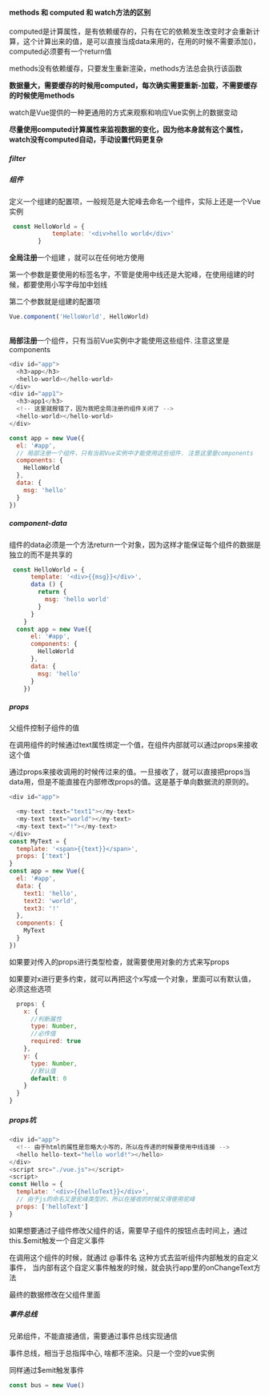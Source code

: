 ####  methods 和 computed 和 watch方法的区别

computed是计算属性，是有依赖缓存的，只有在它的依赖发生改变时才会重新计算，这个计算出来的值，是可以直接当成data来用的，在用的时候不需要添加()，computed必须要有一个return值

methods没有依赖缓存，只要发生重新渲染，methods方法总会执行该函数

**数据量大，需要缓存的时候用computed，每次确实需要重新-加载，不需要缓存 的时候使用methods**

watch是Vue提供的一种更通用的方式来观察和响应Vue实例上的数据变动

**尽量使用computed计算属性来监视数据的变化，因为他本身就有这个属性，watch没有computed自动，手动设置代码更复杂**

##### filter



##### 组件

定义一个组建的配置项，一般规范是大驼峰去命名一个组件，实际上还是一个Vue实例

```js
 const HelloWorld = {
            template: '<div>hello world</div>'
        }
```

 **全局注册**一个组建 ，就可以在任何地方使用

第一个参数是要使用的标签名字，不管是使用中线还是大驼峰，在使用组建的时候，都要使用小写字母加中划线

第二个参数就是组建的配置项

```js
Vue.component('HelloWorld', HelloWorld)
       
```

**局部注册**一个组件，只有当前Vue实例中才能使用这些组件. 注意这里是components

```js
<div id="app">
  <h3>app</h3>
  <hello-world></hello-world>
</div>
<div id="app1">
  <h3>app1</h3>
  <!-- 这里就报错了，因为我把全局注册的组件关闭了 -->
  <hello-world></hello-world>
</div>

const app = new Vue({
  el: '#app',
  // 局部注册一个组件，只有当前Vue实例中才能使用这些组件. 注意这里是components
  components: {
    HelloWorld
  },
  data: {
    msg: 'hello'
  }
})
```

##### component-data

组件的data必须是一个方法return一个对象，因为这样才能保证每个组件的数据是独立的而不是共享的

```js
 const HelloWorld = {
      template: '<div>{{msg}}</div>',
      data () {
        return {
          msg: 'hello world'
        }
      }
    }
  const app = new Vue({
      el: '#app',
      components: {
        HelloWorld
      },
      data: {
        msg: 'hello'
      }
    })
```

##### props

父组件控制子组件的值

在调用组件的时候通过text属性绑定一个值，在组件内部就可以通过props来接收这个值

通过props来接收调用的时候传过来的值。一旦接收了，就可以直接把props当data用，但是不能直接在内部修改props的值。这是基于单向数据流的原则的。

```js
<div id="app">

  <my-text :text="text1"></my-text>
  <my-text text="world"></my-text>
  <my-text text="!"></my-text>
</div>
const MyText = {
  template: '<span>{{text}}</span>',
  props: ['text']
}
const app = new Vue({
  el: '#app',
  data: {
    text1: 'hello',
    text2: 'world',
    text3: '!'
  },
  components: {
    MyText
  }
})
```

如果要对传入的props进行类型检查，就需要使用对象的方式来写props

如果要对x进行更多约束，就可以再把这个x写成一个对象，里面可以有默认值，必须这些选项

```js
  props: {
    x: {
      //判断属性
      type: Number,
      //必传值
      required: true
    },
    y: {
      type: Number,
      //默认值
      default: 0
    }
  }
}
```

##### props坑

```js
<div id="app">
  <!-- 由于html的属性是忽略大小写的，所以在传递的时候要使用中线连接 -->
  <hello hello-text="hello world!"></hello>
</div>
<script src="./vue.js"></script>
<script>
const Hello = {
  template: '<div>{{helloText}}</div>',
  // 由于js的命名又是驼峰类型的，所以在接收的时候又得使用驼峰
  props: ['helloText']
}
```



如果想要通过子组件修改父组件的话，需要早子组件的按钮点击时间上，通过this.$emit触发一个自定义事件

在调用这个组件的时候，就通过 @事件名 这种方式去监听组件内部触发的自定义事件， 当内部有这个自定义事件触发的时候，就会执行app里的onChangeText方法

最终的数据修改在父组件里面

##### 事件总线

兄弟组件，不能直接通信，需要通过事件总线实现通信

事件总线，相当于总指挥中心, 啥都不渲染。只是一个空的vue实例

同样通过$emit触发事件

```js
const bus = new Vue()
```


